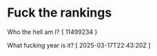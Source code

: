 # Fuck the rankings

Who the hell am I?
{ 11499234 }

What fucking year is it?
[ 2025-03-17T22:43:20Z ]
